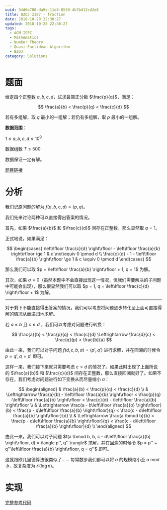 ```yaml
---
uuid: 94d6e780-da9e-11e8-8539-4b7bd12cd2e8
title: BZOJ 2187 - fraction
date: 2018-10-28 22:30:27
updated: 2018-10-28 22:30:27
tags:
  - ACM-ICPC
  - Mathematics
  - Number Theory
  - Quasi-Euclidean Algorithm
  - BZOJ
category: Solutions
---
```


# 题面

给定四个正整数 $a, b, c, d$，试求最简正分数 $\frac{p}{q}$，满足：

$$
\frac{a}{b} < \frac{p}{q} < \frac{c}{d}
$$

若有多组解，取 $q$ 最小的一组解；若仍有多组解，取 $p$ 最小的一组解。

**数据范围**：

$1 \le a, b, c, d \le 10^9$

数据组数 $T \le 500$

数据保证一定有解。

[题目链接](https://darkbzoj.cf/problem/2187)

# 分析

我们记原问题的解为 $f(a, b, c, d) = \langle p, q \rangle$。

我们先来讨论两种可以直接得出答案的情况。

首先，如果 $\frac{a}{b}$ 和 $\frac{c}{d}$ 间存在正整数，那么显然取 $q = 1$。

正式地说，如果满足：

$$
\begin{cases}
\left\lfloor \frac{c}{d} \right\rfloor - \left\lfloor \frac{a}{b} \right\rfloor \ge 1 & c \not\equiv 0 \pmod d \\
\frac{c}{d} - 1 - \left\lfloor \frac{a}{b} \right\rfloor \ge 1 & c \equiv 0 \pmod d
\end{cases}
$$

那么我们可以取 $p = \left\lfloor \frac{a}{b} \right\rfloor + 1, q = 1$ 为解。

其次，如果 $a = 0$（虽然本题中不会直接出现这一情况，但我们需要解决的子问题中可能会出现），那么很显然我们可以取 $p = 1, q = \left\lfloor \frac{c}{d} \right\rfloor + 1$ 为解。

---

对于剩下不能直接得出答案的情况，我们可以考虑将问题逐步转化至上面可直接得解的情况从而递归地求解。

若 $a \le b$ 且 $c \le d$ ，我们可以考虑对问题进行转换：

$$
\frac{a}{b} < \frac{p}{q} < \frac{c}{d} \Leftrightarrow \frac{d}{c} < \frac{q}{p} < \frac{b}{a}
$$

由此一来，我们可以对子问题 $f(d, c, b, a) = \langle p', q' \rangle$ 进行求解，并在回溯的时候令 $p = q', q = p'$ 即可。

这样一来，我们接下来就只需要考虑 $c > d$ 的情况了。如果此时出现了上面所说的 $\frac{a}{b}$ 和 $\frac{c}{d}$ 间存在正整数，那么直接回溯就好了。如果不存在，我们考虑对问题进行如下变换从而尽量缩小 $a$：

$$
\begin{aligned}
& \frac{a}{b} < \frac{p}{q} < \frac{c}{d} \\
& \Leftrightarrow \frac{a}{b} - \left\lfloor \frac{a}{b} \right\rfloor < \frac{p}{q} -\left\lfloor \frac{a}{b} \right\rfloor < \frac{c}{d} - \left\lfloor \frac{a}{b} \right\rfloor \\
& \Leftrightarrow \frac{a - b\left\lfloor \frac{a}{b} \right\rfloor}{b} < \frac{p - q\left\lfloor \frac{a}{b} \right\rfloor}{q} < \frac{c - d\left\lfloor \frac{a}{b} \right\rfloor}{d} \\
& \Leftrightarrow \frac{a \bmod b}{b} < \frac{p - q\left\lfloor \frac{a}{b} \right\rfloor}{q} < \frac{c - d\left\lfloor \frac{a}{b} \right\rfloor}{d} \\
\end{aligned}
$$

由此一来，我们可以对子问题 $f(a \bmod b, b, c - d\left\lfloor \frac{a}{b} \right\rfloor, d) = \langle p'', q'' \rangle$ 求解，并在回溯的时候令 $p = p'' + q''\left\lfloor \frac{a}{b} \right\rfloor, q = q''$ 即可。

这就跟欧几里德算法很类似了…… 每常数步我们都可以将 $a$ 的规模缩小至 $a \bmod b$，故复杂度为 $\mathcal{O}(\log{n})$。

# 实现

[完整参考代码](https://github.com/codgician/ACM-ICPC/blob/master/BZOJ/2187/quasi_euclidean.cpp)
